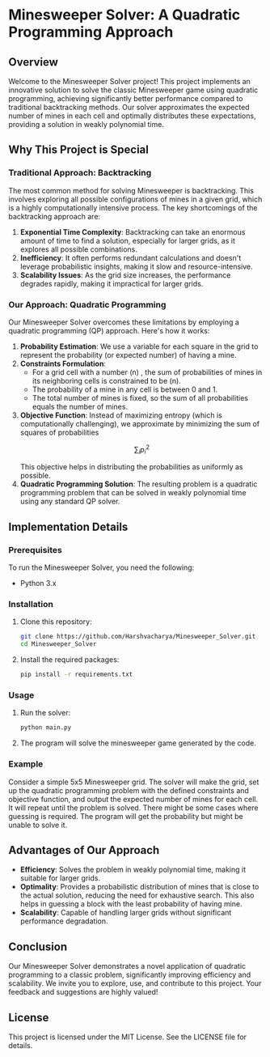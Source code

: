 # Minesweeper Solver: A Quadratic Programming Approach

## Overview

Welcome to the Minesweeper Solver project! This project implements an innovative solution to solve the classic Minesweeper game using quadratic programming, achieving significantly better performance compared to traditional backtracking methods. Our solver approximates the expected number of mines in each cell and optimally distributes these expectations, providing a solution in weakly polynomial time.

## Why This Project is Special

### Traditional Approach: Backtracking

The most common method for solving Minesweeper is backtracking. This involves exploring all possible configurations of mines in a given grid, which is a highly computationally intensive process. The key shortcomings of the backtracking approach are:

1. **Exponential Time Complexity**: Backtracking can take an enormous amount of time to find a solution, especially for larger grids, as it explores all possible combinations.
2. **Inefficiency**: It often performs redundant calculations and doesn't leverage probabilistic insights, making it slow and resource-intensive.
3. **Scalability Issues**: As the grid size increases, the performance degrades rapidly, making it impractical for larger grids.

### Our Approach: Quadratic Programming

Our Minesweeper Solver overcomes these limitations by employing a quadratic programming (QP) approach. Here's how it works:

1. **Probability Estimation**: We use a variable for each square in the grid to represent the probability (or expected number) of having a mine.
2. **Constraints Formulation**: 
   - For a grid cell with a number \(n\) , the sum of probabilities of mines in its neighboring cells is constrained to be \(n\).
   - The probability of a mine in any cell is between 0 and 1.
   - The total number of mines is fixed, so the sum of all probabilities equals the number of mines.
3. **Objective Function**: Instead of maximizing entropy (which is computationally challenging), we approximate by minimizing the sum of squares of probabilities
   ```math
   \sum_{i}p_i^2
   ```
   This objective helps in distributing the probabilities as uniformly as possible.
5. **Quadratic Programming Solution**: The resulting problem is a quadratic programming problem that can be solved in weakly polynomial time using any standard QP solver.

## Implementation Details

### Prerequisites

To run the Minesweeper Solver, you need the following:

- Python 3.x

### Installation

1. Clone this repository:
    ```sh
    git clone https://github.com/Harshvacharya/Minesweeper_Solver.git
    cd Minesweeper_Solver
    ```

2. Install the required packages:
    ```sh
    pip install -r requirements.txt
    ```

### Usage

1. Run the solver:
    ```sh
    python main.py
    ```
2. The program will solve the minesweeper game generated by the code.

### Example

Consider a simple 5x5 Minesweeper grid. The solver will make the grid, set up the quadratic programming problem with the defined constraints and objective function, and output the expected number of mines for each cell. It will repeat until the problem is solved. There might be some cases where guessing is required. The program will get the probability but might be unable to solve it.

## Advantages of Our Approach

- **Efficiency**: Solves the problem in weakly polynomial time, making it suitable for larger grids.
- **Optimality**: Provides a probabilistic distribution of mines that is close to the actual solution, reducing the need for exhaustive search. This also helps in guessing a block with the least probability of having mine.
- **Scalability**: Capable of handling larger grids without significant performance degradation.

## Conclusion

Our Minesweeper Solver demonstrates a novel application of quadratic programming to a classic problem, significantly improving efficiency and scalability. We invite you to explore, use, and contribute to this project. Your feedback and suggestions are highly valued!

## License

This project is licensed under the MIT License. See the LICENSE file for details.
